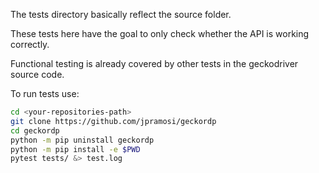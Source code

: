 
The tests directory basically reflect the source folder.

These tests here have the goal to only check whether the API is working correctly.

Functional testing is already covered by other tests in the geckodriver source code.

To run tests use:
```bash
cd <your-repositories-path>
git clone https://github.com/jpramosi/geckordp
cd geckordp
python -m pip uninstall geckordp
python -m pip install -e $PWD
pytest tests/ &> test.log
```